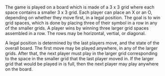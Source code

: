 The game is played on a board which is made of a 3 x 3 grid where each space contains a smaller 3 x 3 grid. Each player can place an X or an O, depending on whether they move first, in a legal position. The goal is to win grid spaces, which is done by placing three of their symbol in a row in any of the smaller grids. A player wins by winning three larger grid spaces assembled in a row. The rows may be horizontal, vertial, or diagonal. 

A legal position is determined by the last players move, and the state of the overall board. The first move may be played anywhere, in any of the larger grids. After that, the next player must play in the larger grid corresponding to the space in the smaller grid that the last player moved in. If the larger grid that would be played in is full, then the next player may play anywhere on the board.